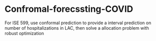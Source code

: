 # Confromal-forecssting-COVID
For ISE 599, use conformal prediction to provide a interval prediction on number of hospitalizations in LAC, then solve a allocation problem with robust optimization
